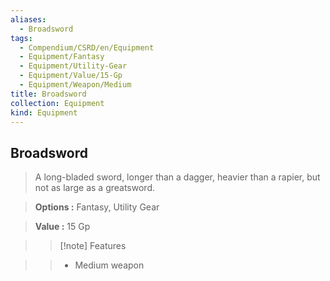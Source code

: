 ```yaml
---
aliases:
  - Broadsword
tags:
  - Compendium/CSRD/en/Equipment
  - Equipment/Fantasy
  - Equipment/Utility-Gear
  - Equipment/Value/15-Gp
  - Equipment/Weapon/Medium
title: Broadsword
collection: Equipment
kind: Equipment
---
```

## Broadsword    
    
>A long-bladed sword, longer than a dagger, heavier than a rapier, but not as large as a greatsword.    
> **Options :** Fantasy, Utility Gear    
> **Value :** 15 Gp    
>>[!note] Features    
>> - Medium weapon